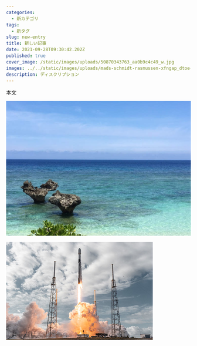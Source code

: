 ```yaml
---
categories:
  - 新カテゴリ
tags:
  - 新タグ
slug: new-entry
title: 新しい記事
date: 2021-09-28T09:30:42.202Z
published: true
cover_image: /static/images/uploads/50870343763_aa0b9c4c49_w.jpg
images: ../../static/images/uploads/mads-schmidt-rasmussen-xfngap_dtoe-unsplash.jpg
description: ディスクリプション
---
```

本文

![bbb](static/images/uploads/001.jpg)

![aaa](static/images/uploads/50870343763_aa0b9c4c49_w.jpg)
